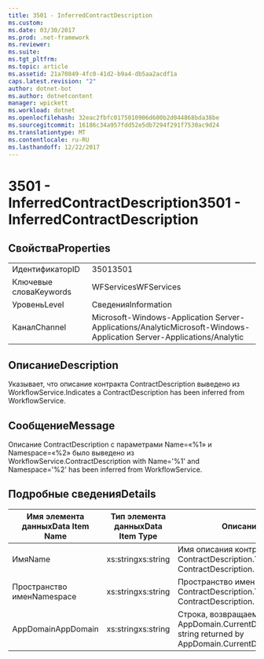 ```yaml
---
title: 3501 - InferredContractDescription
ms.custom: 
ms.date: 03/30/2017
ms.prod: .net-framework
ms.reviewer: 
ms.suite: 
ms.tgt_pltfrm: 
ms.topic: article
ms.assetid: 21a70849-4fc0-41d2-b9a4-db5aa2acdf1a
caps.latest.revision: "2"
author: dotnet-bot
ms.author: dotnetcontent
manager: wpickett
ms.workload: dotnet
ms.openlocfilehash: 32eac2fbfc0175010906d600b2d044868bda38be
ms.sourcegitcommit: 16186c34a957fdd52e5db7294f291f7530ac9d24
ms.translationtype: MT
ms.contentlocale: ru-RU
ms.lasthandoff: 12/22/2017
---
```

# <a name="3501---inferredcontractdescription"></a><span data-ttu-id="046de-102">3501 - InferredContractDescription</span><span class="sxs-lookup"><span data-stu-id="046de-102">3501 - InferredContractDescription</span></span>
## <a name="properties"></a><span data-ttu-id="046de-103">Свойства</span><span class="sxs-lookup"><span data-stu-id="046de-103">Properties</span></span>  
  
|||  
|-|-|  
|<span data-ttu-id="046de-104">Идентификатор</span><span class="sxs-lookup"><span data-stu-id="046de-104">ID</span></span>|<span data-ttu-id="046de-105">3501</span><span class="sxs-lookup"><span data-stu-id="046de-105">3501</span></span>|  
|<span data-ttu-id="046de-106">Ключевые слова</span><span class="sxs-lookup"><span data-stu-id="046de-106">Keywords</span></span>|<span data-ttu-id="046de-107">WFServices</span><span class="sxs-lookup"><span data-stu-id="046de-107">WFServices</span></span>|  
|<span data-ttu-id="046de-108">Уровень</span><span class="sxs-lookup"><span data-stu-id="046de-108">Level</span></span>|<span data-ttu-id="046de-109">Сведения</span><span class="sxs-lookup"><span data-stu-id="046de-109">Information</span></span>|  
|<span data-ttu-id="046de-110">Канал</span><span class="sxs-lookup"><span data-stu-id="046de-110">Channel</span></span>|<span data-ttu-id="046de-111">Microsoft-Windows-Application Server-Applications/Analytic</span><span class="sxs-lookup"><span data-stu-id="046de-111">Microsoft-Windows-Application Server-Applications/Analytic</span></span>|  
  
## <a name="description"></a><span data-ttu-id="046de-112">Описание</span><span class="sxs-lookup"><span data-stu-id="046de-112">Description</span></span>  
 <span data-ttu-id="046de-113">Указывает, что описание контракта ContractDescription выведено из WorkflowService.</span><span class="sxs-lookup"><span data-stu-id="046de-113">Indicates a ContractDescription has been inferred from WorkflowService.</span></span>  
  
## <a name="message"></a><span data-ttu-id="046de-114">Сообщение</span><span class="sxs-lookup"><span data-stu-id="046de-114">Message</span></span>  
 <span data-ttu-id="046de-115">Описание ContractDescription с параметрами Name=«%1» и Namespace=«%2» было выведено из WorkflowService.</span><span class="sxs-lookup"><span data-stu-id="046de-115">ContractDescription with Name='%1' and Namespace='%2' has been inferred from WorkflowService.</span></span>  
  
## <a name="details"></a><span data-ttu-id="046de-116">Подробные сведения</span><span class="sxs-lookup"><span data-stu-id="046de-116">Details</span></span>  
  
|<span data-ttu-id="046de-117">Имя элемента данных</span><span class="sxs-lookup"><span data-stu-id="046de-117">Data Item Name</span></span>|<span data-ttu-id="046de-118">Тип элемента данных</span><span class="sxs-lookup"><span data-stu-id="046de-118">Data Item Type</span></span>|<span data-ttu-id="046de-119">Описание</span><span class="sxs-lookup"><span data-stu-id="046de-119">Description</span></span>|  
|--------------------|--------------------|-----------------|  
|<span data-ttu-id="046de-120">Имя</span><span class="sxs-lookup"><span data-stu-id="046de-120">Name</span></span>|<span data-ttu-id="046de-121">xs:string</span><span class="sxs-lookup"><span data-stu-id="046de-121">xs:string</span></span>|<span data-ttu-id="046de-122">Имя описания контракта ContractDescription.</span><span class="sxs-lookup"><span data-stu-id="046de-122">The name of the ContractDescription.</span></span>|  
|<span data-ttu-id="046de-123">Пространство имен</span><span class="sxs-lookup"><span data-stu-id="046de-123">Namespace</span></span>|<span data-ttu-id="046de-124">xs:string</span><span class="sxs-lookup"><span data-stu-id="046de-124">xs:string</span></span>|<span data-ttu-id="046de-125">Пространство имен описания контракта ContractDescription.</span><span class="sxs-lookup"><span data-stu-id="046de-125">The namespace of the ContractDescription.</span></span>|  
|<span data-ttu-id="046de-126">AppDomain</span><span class="sxs-lookup"><span data-stu-id="046de-126">AppDomain</span></span>|<span data-ttu-id="046de-127">xs:string</span><span class="sxs-lookup"><span data-stu-id="046de-127">xs:string</span></span>|<span data-ttu-id="046de-128">Строка, возвращаемая AppDomain.CurrentDomain.FriendlyName.</span><span class="sxs-lookup"><span data-stu-id="046de-128">The string returned by AppDomain.CurrentDomain.FriendlyName.</span></span>|
